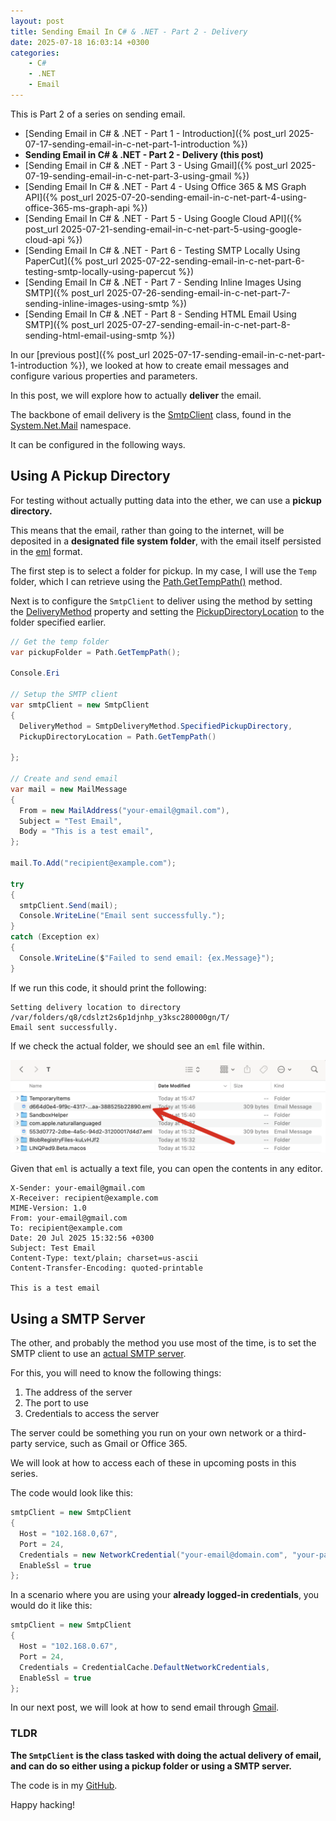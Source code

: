 ```yaml
---
layout: post
title: Sending Email In C# & .NET - Part 2 - Delivery
date: 2025-07-18 16:03:14 +0300
categories:
    - C#
    - .NET
    - Email
---
```


This is Part 2 of a series on sending email.

- [Sending Email in C# & .NET  - Part 1 - Introduction]({% post_url 2025-07-17-sending-email-in-c-net-part-1-introduction %})
- **Sending Email in C# & .NET  - Part 2 - Delivery (this post)**
- [Sending Email in C# & .NET - Part 3 - Using Gmail]({% post_url 2025-07-19-sending-email-in-c-net-part-3-using-gmail %})
- [Sending Email In C# & .NET - Part 4 - Using Office 365 & MS Graph API]({% post_url 2025-07-20-sending-email-in-c-net-part-4-using-office-365-ms-graph-api %})
- [Sending Email In C# & .NET - Part 5 - Using Google Cloud API]({% post_url 2025-07-21-sending-email-in-c-net-part-5-using-google-cloud-api %})
- [Sending Email In C# & .NET - Part 6 - Testing SMTP Locally Using PaperCut]({% post_url 2025-07-22-sending-email-in-c-net-part-6-testing-smtp-locally-using-papercut %})
- [Sending Email In C# & .NET - Part 7 - Sending Inline Images Using SMTP]({% post_url 2025-07-26-sending-email-in-c-net-part-7-sending-inline-images-using-smtp %})
- [Sending Email In C# & .NET - Part 8 - Sending HTML Email Using SMTP]({% post_url 2025-07-27-sending-email-in-c-net-part-8-sending-html-email-using-smtp %})

In our [previous post]({% post_url 2025-07-17-sending-email-in-c-net-part-1-introduction %}), we looked at how to create email messages and configure various properties and parameters.

In this post, we will explore how to actually **deliver** the email.

The backbone of email delivery is the [SmtpClient](https://learn.microsoft.com/en-us/dotnet/api/system.net.mail.smtpclient?view=net-9.0) class, found in the [System.Net.Mail](https://learn.microsoft.com/en-us/dotnet/api/system.net.mail?view=net-9.0) namespace.

It can be configured in the following ways.

## Using A Pickup Directory

For testing without actually putting data into the ether, we can use a **pickup directory.**

This means that the email, rather than going to the internet, will be deposited in a **designated file system folder**, with the email itself persisted in the [eml](https://en.wikipedia.org/wiki/Email#Filename_extensions) format.

The first step is to select a folder for pickup. In my case, I will use the `Temp` folder, which I can retrieve using the [Path.GetTempPath()](https://learn.microsoft.com/en-us/dotnet/api/system.io.path.gettemppath?view=net-9.0&tabs=windows) method.

Next is to configure the `SmtpClient` to deliver using the method by setting the [DeliveryMethod](https://learn.microsoft.com/en-us/dotnet/api/system.net.mail.smtpclient.deliverymethod?view=net-9.0) property and setting the [PickupDirectoryLocation](https://learn.microsoft.com/en-us/dotnet/api/system.net.mail.smtpclient.pickupdirectorylocation?view=net-9.0#system-net-mail-smtpclient-pickupdirectorylocation) to the folder specified earlier.

```c#
// Get the temp folder
var pickupFolder = Path.GetTempPath();

Console.Eri

// Setup the SMTP client
var smtpClient = new SmtpClient
{
  DeliveryMethod = SmtpDeliveryMethod.SpecifiedPickupDirectory,
  PickupDirectoryLocation = Path.GetTempPath()

};

// Create and send email
var mail = new MailMessage
{
  From = new MailAddress("your-email@gmail.com"),
  Subject = "Test Email",
  Body = "This is a test email",
};

mail.To.Add("recipient@example.com");

try
{
  smtpClient.Send(mail);
  Console.WriteLine("Email sent successfully.");
}
catch (Exception ex)
{
  Console.WriteLine($"Failed to send email: {ex.Message}");
}
```

If we run this code, it should print the following:

```planitext
Setting delivery location to directory /var/folders/q8/cdslzt2s6p1djnhp_y3ksc280000gn/T/
Email sent successfully.
```

If we check the actual folder, we should see an `eml` file within.

![SMTPPickup](../images/2025/07/SMTPPickup.png)

Given that `eml` is actually a text file, you can open the contents in any editor.

```plaintext
X-Sender: your-email@gmail.com
X-Receiver: recipient@example.com
MIME-Version: 1.0
From: your-email@gmail.com
To: recipient@example.com
Date: 20 Jul 2025 15:32:56 +0300
Subject: Test Email
Content-Type: text/plain; charset=us-ascii
Content-Transfer-Encoding: quoted-printable

This is a test email

```

## Using a SMTP Server

The other, and probably the method you use most of the time, is to set the SMTP client to use an [actual SMTP server](https://aws.amazon.com/what-is/smtp/).

For this, you will need to know the following things:

1. The address of the server
2. The port to use
3. Credentials to access the server

The server could be something you run on your own network or a third-party service, such as Gmail or Office 365.

We will look at how to access each of these in upcoming posts in this series.

The code would look like this:

```c#
smtpClient = new SmtpClient
{
  Host = "102.168.0,67",
  Port = 24,
  Credentials = new NetworkCredential("your-email@domain.com", "your-password"),
  EnableSsl = true
};
```

In a scenario where you are using your **already logged-in credentials**, you would do it like this:

```c#
smtpClient = new SmtpClient
{
  Host = "102.168.0.67",
  Port = 24,
  Credentials = CredentialCache.DefaultNetworkCredentials,
  EnableSsl = true
};
```

In our next post, we will look at how to send email through [Gmail](https://www.gmail.com).

### TLDR

**The `SmtpClient` is the class tasked with doing the actual delivery of email, and can do so either using a pickup folder or using a SMTP server.**

The code is in my [GitHub](https://github.com/conradakunga/BlogCode/tree/master/2025-07-18%20-%20Delivering%20Email).

Happy hacking!
